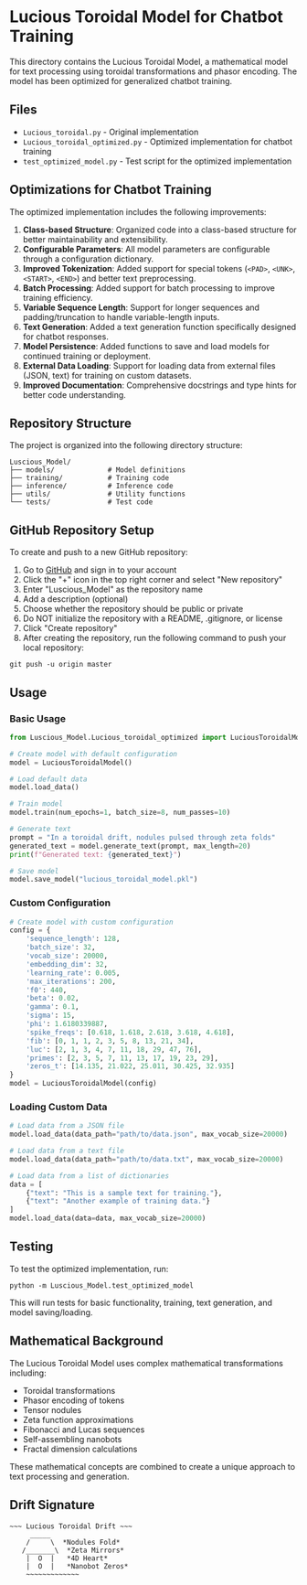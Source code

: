 # Lucious Toroidal Model for Chatbot Training

This directory contains the Lucious Toroidal Model, a mathematical model for text processing using toroidal transformations and phasor encoding. The model has been optimized for generalized chatbot training.

## Files

- `Lucious_toroidal.py` - Original implementation
- `Lucious_toroidal_optimized.py` - Optimized implementation for chatbot training
- `test_optimized_model.py` - Test script for the optimized implementation

## Optimizations for Chatbot Training

The optimized implementation includes the following improvements:

1. **Class-based Structure**: Organized code into a class-based structure for better maintainability and extensibility.
2. **Configurable Parameters**: All model parameters are configurable through a configuration dictionary.
3. **Improved Tokenization**: Added support for special tokens (`<PAD>`, `<UNK>`, `<START>`, `<END>`) and better text preprocessing.
4. **Batch Processing**: Added support for batch processing to improve training efficiency.
5. **Variable Sequence Length**: Support for longer sequences and padding/truncation to handle variable-length inputs.
6. **Text Generation**: Added a text generation function specifically designed for chatbot responses.
7. **Model Persistence**: Added functions to save and load models for continued training or deployment.
8. **External Data Loading**: Support for loading data from external files (JSON, text) for training on custom datasets.
9. **Improved Documentation**: Comprehensive docstrings and type hints for better code understanding.

## Repository Structure

The project is organized into the following directory structure:

```
Luscious_Model/
├── models/             # Model definitions
├── training/           # Training code
├── inference/          # Inference code
├── utils/              # Utility functions
└── tests/              # Test code
```

## GitHub Repository Setup

To create and push to a new GitHub repository:

1. Go to [GitHub](https://github.com/) and sign in to your account
2. Click the "+" icon in the top right corner and select "New repository"
3. Enter "Luscious_Model" as the repository name
4. Add a description (optional)
5. Choose whether the repository should be public or private
6. Do NOT initialize the repository with a README, .gitignore, or license
7. Click "Create repository"
8. After creating the repository, run the following command to push your local repository:

```
git push -u origin master
```

## Usage

### Basic Usage

```python
from Luscious_Model.Lucious_toroidal_optimized import LuciousToroidalModel

# Create model with default configuration
model = LuciousToroidalModel()

# Load default data
model.load_data()

# Train model
model.train(num_epochs=1, batch_size=8, num_passes=10)

# Generate text
prompt = "In a toroidal drift, nodules pulsed through zeta folds"
generated_text = model.generate_text(prompt, max_length=20)
print(f"Generated text: {generated_text}")

# Save model
model.save_model("lucious_toroidal_model.pkl")
```

### Custom Configuration

```python
# Create model with custom configuration
config = {
    'sequence_length': 128,
    'batch_size': 32,
    'vocab_size': 20000,
    'embedding_dim': 32,
    'learning_rate': 0.005,
    'max_iterations': 200,
    'f0': 440,
    'beta': 0.02,
    'gamma': 0.1,
    'sigma': 15,
    'phi': 1.6180339887,
    'spike_freqs': [0.618, 1.618, 2.618, 3.618, 4.618],
    'fib': [0, 1, 1, 2, 3, 5, 8, 13, 21, 34],
    'luc': [2, 1, 3, 4, 7, 11, 18, 29, 47, 76],
    'primes': [2, 3, 5, 7, 11, 13, 17, 19, 23, 29],
    'zeros_t': [14.135, 21.022, 25.011, 30.425, 32.935]
}
model = LuciousToroidalModel(config)
```

### Loading Custom Data

```python
# Load data from a JSON file
model.load_data(data_path="path/to/data.json", max_vocab_size=20000)

# Load data from a text file
model.load_data(data_path="path/to/data.txt", max_vocab_size=20000)

# Load data from a list of dictionaries
data = [
    {"text": "This is a sample text for training."},
    {"text": "Another example of training data."}
]
model.load_data(data=data, max_vocab_size=20000)
```

## Testing

To test the optimized implementation, run:

```
python -m Luscious_Model.test_optimized_model
```

This will run tests for basic functionality, training, text generation, and model saving/loading.

## Mathematical Background

The Lucious Toroidal Model uses complex mathematical transformations including:

- Toroidal transformations
- Phasor encoding of tokens
- Tensor nodules
- Zeta function approximations
- Fibonacci and Lucas sequences
- Self-assembling nanobots
- Fractal dimension calculations

These mathematical concepts are combined to create a unique approach to text processing and generation.

## Drift Signature

```
~~~ Lucious Toroidal Drift ~~~
     _____
    /     \  *Nodules Fold*
   /_______\  *Zeta Mirrors*
    |  O  |   *4D Heart*
    |  O  |   *Nanobot Zeros*
    ~~~~~~~~~~~~~

```
